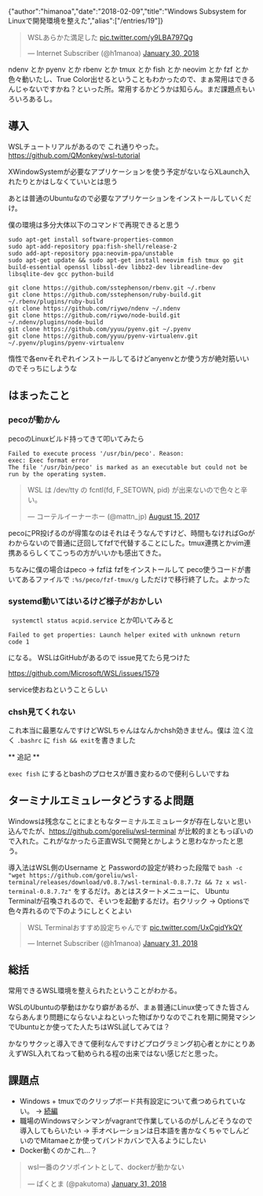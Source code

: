 {"author":"himanoa","date":"2018-02-09","title":"Windows Subsystem for Linuxで開発環境を整えた","alias":["/entries/19"]}
<blockquote class="twitter-tweet" data-partner="tweetdeck"><p lang="ja" dir="ltr">WSLあらかた満足した <a href="https://t.co/y9LBA797Qg">pic.twitter.com/y9LBA797Qg</a></p>&mdash; Internet Subscriber (@h1manoa) <a href="https://twitter.com/h1manoa/status/958485588339965952?ref_src=twsrc%5Etfw">January 30, 2018</a></blockquote>

ndenv とか pyenv とか rbenv とか tmux とか fish とか neovim とか fzf とか色々動いたし、True Color出せるということもわかったので、まぁ常用はできるんじゃないですかね？といった所。常用するかどうかは知らん。まだ課題点もいろいろあるし。

## 導入

WSLチュートリアルがあるので これ通りやった。 https://github.com/QMonkey/wsl-tutorial

XWindowSystemが必要なアプリケーションを使う予定がないならXLaunch入れたりとかはしなくていいとは思う

あとは普通のUbuntuなので必要なアプリケーションをインストールしていくだけ。

僕の環境は多分大体以下のコマンドで再現できると思う

```
sudo apt-get install software-properties-common
sudo apt-add-repository ppa:fish-shell/release-2
sudo add-apt-repository ppa:neovim-ppa/unstable
sudo apt-get update && sudo apt-get install neovim fish tmux go git build-essential openssl libssl-dev libbz2-dev libreadline-dev libsqlite-dev gcc python-build

git clone https://github.com/sstephenson/rbenv.git ~/.rbenv
git clone https://github.com/sstephenson/ruby-build.git ~/.rbenv/plugins/ruby-build
git clone https://github.com/riywo/ndenv ~/.ndenv
git clone https://github.com/riywo/node-build.git ~/.ndenv/plugins/node-build
git clone https://github.com/yyuu/pyenv.git ~/.pyenv
git clone https://github.com/yyuu/pyenv-virtualenv.git ~/.pyenv/plugins/pyenv-virtualenv
```

惰性で各envそれぞれインストールしてるけどanyenvとか使う方が絶対筋いいのでそっちにしような

## はまったこと

### pecoが動かん

pecoのLinuxビルド持ってきて叩いてみたら

```
Failed to execute process '/usr/bin/peco'. Reason:
exec: Exec format error
The file '/usr/bin/peco' is marked as an executable but could not be run by the operating system.
```

<blockquote class="twitter-tweet" data-partner="tweetdeck"><p lang="ja" dir="ltr">WSL は /dev/tty の fcntl(fd, F_SETOWN, pid) が出来ないので色々と辛い。</p>&mdash; コーテルイーナーホー (@mattn_jp) <a href="https://twitter.com/mattn_jp/status/897277502472601601?ref_src=twsrc%5Etfw">August 15, 2017</a></blockquote>

pecoにPR投げるのが得策なのはそれはそうなんですけど、時間もなければGoがわからないので普通に迂回してfzfで代替することにした。tmux連携とかvim連携あるらしくてこっちの方がいいかも感出てきた。

ちなみに僕の場合はpeco -> fzfは fzfをインストールして peco使うコードが書いてあるファイルで `:%s/peco/fzf-tmux/g` しただけで移行終了した。よかった

### systemd動いてはいるけど様子がおかしい

` systemctl status acpid.service` とか叩いてみると

```
Failed to get properties: Launch helper exited with unknown return code 1
```

になる。 WSLはGitHubがあるので issue見てたら見つけた

 https://github.com/Microsoft/WSL/issues/1579

service使おねということらしい

### chsh見てくれない

これ本当に最悪なんですけどWSLちゃんはなんかchsh効きません。僕は 泣く泣く `.bashrc` に `fish && exit`を書きました

** 追記 **

`exec fish` にするとbashのプロセスが置き変わるので便利らしいですね

## ターミナルエミュレータどうするよ問題

Windowsは残念なことにまともなターミナルエミュレータが存在しないと思い込んでたが、https://github.com/goreliu/wsl-terminal が比較的まともっぽいので入れた。これがなかったら正直WSLで開発とかしようと思わなかったと思う。

導入法はWSL側のUsername と Passwordの設定が終わった段階で `bash -c "wget https://github.com/goreliu/wsl-terminal/releases/download/v0.8.7/wsl-terminal-0.8.7.7z && 7z x wsl-terminal-0.8.7.7z"` をするだけ。あとはスタートメニューに、 Ubuntu Terminalが召喚されるので、そいつを起動するだけ。右クリック -> Optionsで色々弄れるので下のようにしとくとよい

<blockquote class="twitter-tweet" data-partner="tweetdeck"><p lang="ja" dir="ltr">WSL Terminalおすすめ設定ちゃんです <a href="https://t.co/UxCgidYkQY">pic.twitter.com/UxCgidYkQY</a></p>&mdash; Internet Subscriber (@h1manoa) <a href="https://twitter.com/h1manoa/status/958500916671406080?ref_src=twsrc%5Etfw">January 31, 2018</a></blockquote>


## 総括

常用できるWSL環境を整えられたということがわかる。

WSLのUbuntuの挙動はかなり癖があるが、まぁ普通にLinux使ってきた皆さんならあんまり問題にならないよねといった物ばかりなのでこれを期に開発マシンでUbuntuとか使ってた人たちはWSL試してみては？

かなりサクッと導入できて便利なんですけどプログラミング初心者とかにとりあえずWSL入れてねって勧められる程の出来ではない感じだと思った。

## 課題点

- Windows + tmuxでのクリップボード共有設定について煮つめられていない。 -> [続編](https://blog.himanoa.net/entries/20/)
- 職場のWindowsマシンマンがvagrantで作業しているのがしんどそうなので導入してもらいたい -> 手オペレーションは日本語を書かなくちゃでしんどいのでMitamaeとか使ってバンドカバンで入るようにしたい
- Docker動くのかこれ…？

<blockquote class="twitter-tweet" data-partner="tweetdeck"><p lang="ja" dir="ltr">wsl一番のクソポイントとして、dockerが動かない</p>&mdash; ぱくとま (@pakutoma) <a href="https://twitter.com/pakutoma/status/958501922314469376?ref_src=twsrc%5Etfw">January 31, 2018</a></blockquote>
